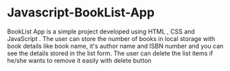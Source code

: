# Javascript-BookList-App
BookList App is a simple project developed using HTML , CSS and JavaScript .
The user can store the number of books in local storage with book details like book name, it's author name and ISBN number and you can see the details stored in the list form. 
The user can delete the list items if he/she wants to remove it easily with delete button
